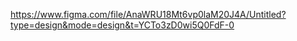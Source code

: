 https://www.figma.com/file/AnaWRU18Mt6vp0laM20J4A/Untitled?type=design&mode=design&t=YCTo3zD0wi5Q0FdF-0

